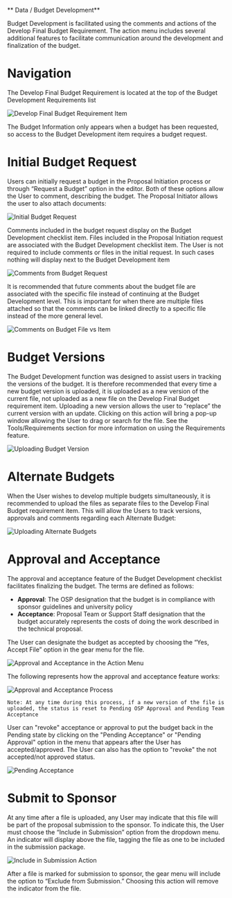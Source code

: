 ** Data / Budget Development**

Budget Development is facilitated using the comments and actions of the Develop Final Budget Requirement.  The action menu includes several additional features to facilitate communication around the development and finalization of the budget.

# Navigation
The Develop Final Budget Requirement is located at the top of the Budget Development Requirements list

![Develop Final Budget Requirement Item](../images/data/DataBud_ChecklistItem.jpg)

The Budget Information only appears when a budget has been requested, so access to the Budget Development item requires a budget request.

# Initial Budget Request
Users can initially request a budget in the Proposal Initiation process or through “Request a Budget” option in the editor.  Both of these options allow the User to comment, describing the budget.  The Proposal Initiator allows the user to also attach documents:

![Initial Budget Request](../images/data/DataBud_BudReq.jpg)

Comments included in the budget request display on the Budget Development checklist item.  Files included in the Proposal Initiation request are associated with the Budget Development checklist item.  The User is not required to include comments or files in the initial request.  In such cases nothing will display next to the Budget Development item

![Comments from Budget Request](../images/data/DataBud_RequestComments.jpg)

It is recommended that future comments about the budget file are associated with the specific file instead of continuing at the Budget Development level.  This is important for when there are multiple files attached so that the comments can be linked directly to a specific file instead of the more general level.

![Comments on Budget File vs Item](../images/data/DataBud_FileVItem.jpg)

# Budget Versions
The Budget Development function was designed to assist users in tracking the versions of the budget.  It is therefore recommended that every time a new budget version is uploaded, it is uploaded as a new version of the current file, not uploaded as a new file on the Develop Final Budget requirement item. Uploading a new version allows the user to “replace” the current version with an update.  Clicking on this action will bring a pop-up window allowing the User to drag or search for the file. See the Tools/Requirements section for more information on using the Requirements feature.

![Uploading Budget Version](../images/data/DataBud_BudVersions.jpg)

# Alternate Budgets
When the User wishes to develop multiple budgets simultaneously, it is recommended to upload the files as separate files to the Develop Final Budget requirement item.  This will allow the Users to track versions, approvals and comments regarding each Alternate Budget:

![Uploading Alternate Budgets](../images/data/DataBud_AltBudget.jpg)  

# Approval and Acceptance
The approval and acceptance feature of the Budget Development checklist facilitates finalizing the budget.  The terms are defined as follows:

- **Approval**: The OSP designation that the budget is in compliance with sponsor guidelines and university policy
- **Acceptance**: Proposal Team or Support Staff designation that the budget accurately represents the costs of doing the work described in the technical proposal.

The User can designate the budget as accepted by choosing the “Yes, Accept File” option in the gear menu for the file.

![Approval and Acceptance in the Action Menu](../images/data/DataBud_ApproveAcceptMenu.jpg)

The following represents how the approval and acceptance feature works:

![Approval and Acceptance Process](../images/data/DataBud_AppAccProcess.jpg)

    Note: At any time during this process, if a new version of the file is uploaded, the status is reset to Pending OSP Approval and Pending Team Acceptance

User can "revoke" acceptance or approval to put the budget back in the Pending state by clicking on the "Pending Acceptance" or "Pending Approval" option in the menu that appears after the User has accepted/approved.  The User can also has the option to "revoke" the not accepted/not approved status.

![Pending Acceptance](../images/data/DataBud_PendingAcceptance.jpg)

# Submit to Sponsor
At any time after a file is uploaded, any User may indicate that this file will be part of the proposal submission to the sponsor.  To indicate this, the User must choose the “Include in Submission” option from the dropdown menu.  An indicator will display above the file, tagging the file as one to be included in the submission package.

![Include in Submission Action](../images/data/DataBud_SubmitToSponsor.jpg)

After a file is marked for submission to sponsor, the gear menu will include the option to “Exclude from Submission.”  Choosing this action will remove the indicator from the file.
